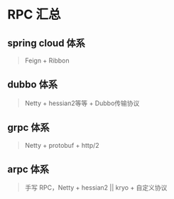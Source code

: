 # RPC 汇总

## spring cloud 体系

> Feign + Ribbon

## dubbo 体系

> Netty + hessian2等等 + Dubbo传输协议

## grpc 体系

> Netty + protobuf + http/2

## arpc 体系

> 手写 RPC，Netty + hessian2 || kryo + 自定义协议
